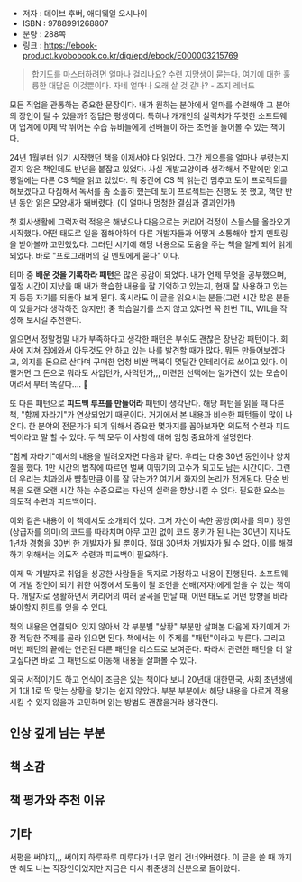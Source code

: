 
- 저자 : 데이브 후버, 애디웨일 오시나이
- ISBN : 9788991268807
- 분량 : 288쪽
- 링크 : https://ebook-product.kyobobook.co.kr/dig/epd/ebook/E000003215769

> 합기도를 마스터하려면 얼마나 걸리나요? 수련 지망생이 묻는다. 여기에 대한 훌륭한 대답은 이것뿐이다. 자네 얼마나 오래 살 것 같나? - 조지 레너드 

모든 직업을 관통하는 중요한 문장이다. 내가 원하는 분야에서 얼마를 수련해야 그 분야의 장인이 될 수 있을까? 정답은 평생이다. 특히나 개개인의 실력차가 뚜렷한 소프트웨어 업계에 이제 막 뛰어든 수습 뉴비들에게 선배들이 하는 조언을 들어볼 수 있는 책이다.

24년 1월부터 읽기 시작했던 책을 이제서야 다 읽었다. 그간 게으름을 얼마나 부렸는지 길지 않은 책인데도 반년을 붙잡고 있었다. 사실 개발교양이라 생각해서 주말에만 읽고 평일에는 다른 CS 책을 읽고 있었다. 뭐 중간에 CS 책 읽는건 멈추고 토이 프로젝트를 해보겠다고 다짐해서 독서를 좀 소홀히 했는데 토이 프로젝트는 진행도 못 했고, 책만 반년 동안 읽은 모양새가 돼버렸다. (이 얼마나 멍청한 결심과 결과인가!)

첫 회사생활에 그럭저럭 적응은 해냈으나 다음으로는 커리어 걱정이 스믈스믈 올라오기 시작했다. 어떤 태도로 일을 접해야하며 다른 개발자들과 어떻게 소통해야 할지 멘토링을 받아볼까 고민했었다. 그러던 시기에 해당 내용으로 도움을 주는 책을 알게 되어 읽게 되었다. 바로 "프로그래머의 길 멘토에게 묻다" 이다.

테마 중 **배운 것을 기록하라 패턴**은 많은 공감이 되었다. 내가 언제 무엇을 공부했으며, 일정 시간이 지났을 때 내가 학습한 내용을 잘 기억하고 있는지, 현재 잘 사용하고 있는지 등등 자기를 되돌아 보게 된다. 혹시라도 이 글을 읽으시는 분들(그런 시간 많은 분들이 있을거라 생각하진 않지만) 중 학습일기를 쓰지 않고 있다면 꼭 한번 TIL, WIL을 작성해 보시길 추천한다. 

읽으면서 정말정말 내가 부족하다고 생각한 패턴은 부숴도 괜찮은 장난감 패턴이다. 회사에 지쳐 집에와서 아무것도 안 하고 있는 나를 발견할 때가 많다. 뭐든 만들어보겠다고, 의지를 돈으로 산다며 구매한 엄청 비싼 맥북이 몇달간 인테리어로 쓰이고 있다. 이럴거면 그 돈으로 뭐라도 사입던가, 사먹던가,,, 미련한 선택에는 일가견이 있는 모습이 어려서 부터 똑같다.... 🪿

또 다른 패턴으로 **피드백 루프를 만들어라** 패턴이 생각난다. 해당 패턴을 읽을 때 다른 책, "함께 자라기"가 연상되었기 때문이다. 거기에서 본 내용과 비슷한 패턴들이 많이 나온다. 한 분야의 전문가가 되기 위해서 중요한 몇가지를 꼽아보자면 의도적 수련과 피드백이라고 말 할 수 있다. 두 책 모두 이 사항에 대해 엄청 중요하게 설명한다. 

"함께 자라기"에서의 내용을 빌려오자면 다음과 같다. 우리는 대충 30년 동안이나 양치질을 했다. 1만 시간의 법칙에 따르면 벌써 이딲기의 고수가 되고도 남는 시간이다. 그런데 우리는 치과의사 뺨칠만큼 이를 잘 닦는가? 여기서 화자의 논리가 전개된다. 단순 반복을 오랜 오랜 시간 하는 수준으로는 자신의 실력을 향상시킬 수 없다. 필요한 요소는 의도적 수련과 피드백이다.

이와 같은 내용이 이 책에서도 소개되어 있다. 그저 자신이 속한 공방(회사를 의미) 장인(상급자를 의미)의 코드를 따라치며 아무 고민 없이 코드 몽키가 된 나는 30년이 지나도 1년차 경험을 30번 한 개발자가 될 뿐이다. 절대 30년차 개발자가 될 수 없다. 이를 해결하기 위해서는 의도적 수련과 피드백이 필요하다. 




이제 막 개발자로 취업을 성공한 사람들을 독자로 가정하고 내용이 진행된다. 소프트웨어 개발 장인이 되기 위한 여정에서 도움이 될 조언을 선배(저자)에게 얻을 수 있는 책이다. 개발자로 생활하면서 커리어의 여러 굴곡을 만날 때, 어떤 태도로 어떤 방향을 바라봐야할지 힌트를 얻을 수 있다.

책의 내용은 연결되어 있지 않아서 각 부분별 "상황" 부분만 살펴본 다음에 자기에게 가장 적당한 주제를 골라 읽으면 된다. 책에서는 이 주제를 "패턴"이라고 부른다. 그리고 매번 패턴의 끝에는 연관된 다른 패턴을 리스트로 보여준다. 따라서 관련한 패턴을 더 알고싶다면 바로 그 패턴으로 이동해 내용을 살펴볼 수 있다.

외국 서적이기도 하고 연식이 조금은 있는 책이다 보니 20년대 대한민국, 사회 초년생에게 1대 1로 딱 맞는 상황을 찾기는 쉽지 않았다. 부분 부분에서 해당 내용을 다르게 적용시킬 수 있지 않을까 고민하며 읽는 방법도 괜찮을거라 생각한다.

## 인상 깊게 남는 부분

## 책 소감

## 책 평가와 추천 이유

## 기타
서평을 써야지,,, 써야지 하루하루 미루다가 너무 멀리 건너와버렸다. 이 글을 쓸 때 까지만 해도 나는 직장인이었지만 지금은 다시 취준생의 신분으로 돌아왔다. 

